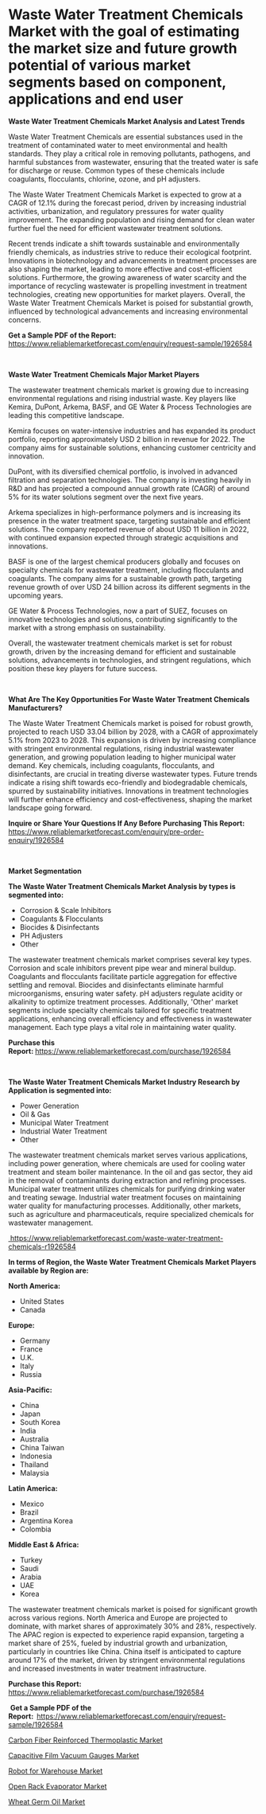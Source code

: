 <p><h1>Waste Water Treatment Chemicals Market with the goal of estimating the market size and future growth potential of various market segments based on component, applications and end user</h1></p><p><strong>Waste Water Treatment Chemicals Market Analysis and Latest Trends</strong></p>
<p><p>Waste Water Treatment Chemicals are essential substances used in the treatment of contaminated water to meet environmental and health standards. They play a critical role in removing pollutants, pathogens, and harmful substances from wastewater, ensuring that the treated water is safe for discharge or reuse. Common types of these chemicals include coagulants, flocculants, chlorine, ozone, and pH adjusters.</p><p>The Waste Water Treatment Chemicals Market is expected to grow at a CAGR of 12.1% during the forecast period, driven by increasing industrial activities, urbanization, and regulatory pressures for water quality improvement. The expanding population and rising demand for clean water further fuel the need for efficient wastewater treatment solutions. </p><p>Recent trends indicate a shift towards sustainable and environmentally friendly chemicals, as industries strive to reduce their ecological footprint. Innovations in biotechnology and advancements in treatment processes are also shaping the market, leading to more effective and cost-efficient solutions. Furthermore, the growing awareness of water scarcity and the importance of recycling wastewater is propelling investment in treatment technologies, creating new opportunities for market players. Overall, the Waste Water Treatment Chemicals Market is poised for substantial growth, influenced by technological advancements and increasing environmental concerns.</p></p>
<p><strong>Get a Sample PDF of the Report:&nbsp;</strong> <a href="https://www.reliablemarketforecast.com/enquiry/request-sample/1926584?utm_campaign=1130&utm_medium=2&utm_source=Github&utm_content=ia&utm_term=30102024&utm_id=waste-water-treatment-chemicals">https://www.reliablemarketforecast.com/enquiry/request-sample/1926584</a></p>
<p>&nbsp;</p>
<p><strong>Waste Water Treatment Chemicals Major Market Players</strong></p>
<p><p>The wastewater treatment chemicals market is growing due to increasing environmental regulations and rising industrial waste. Key players like Kemira, DuPont, Arkema, BASF, and GE Water & Process Technologies are leading this competitive landscape.</p><p>Kemira focuses on water-intensive industries and has expanded its product portfolio, reporting approximately USD 2 billion in revenue for 2022. The company aims for sustainable solutions, enhancing customer centricity and innovation.</p><p>DuPont, with its diversified chemical portfolio, is involved in advanced filtration and separation technologies. The company is investing heavily in R&D and has projected a compound annual growth rate (CAGR) of around 5% for its water solutions segment over the next five years.</p><p>Arkema specializes in high-performance polymers and is increasing its presence in the water treatment space, targeting sustainable and efficient solutions. The company reported revenue of about USD 11 billion in 2022, with continued expansion expected through strategic acquisitions and innovations.</p><p>BASF is one of the largest chemical producers globally and focuses on specialty chemicals for wastewater treatment, including flocculants and coagulants. The company aims for a sustainable growth path, targeting revenue growth of over USD 24 billion across its different segments in the upcoming years.</p><p>GE Water & Process Technologies, now a part of SUEZ, focuses on innovative technologies and solutions, contributing significantly to the market with a strong emphasis on sustainability.</p><p>Overall, the wastewater treatment chemicals market is set for robust growth, driven by the increasing demand for efficient and sustainable solutions, advancements in technologies, and stringent regulations, which position these key players for future success.</p></p>
<p>&nbsp;</p>
<p><strong>What Are The Key Opportunities For Waste Water Treatment Chemicals Manufacturers?</strong></p>
<p><p>The Waste Water Treatment Chemicals market is poised for robust growth, projected to reach USD 33.04 billion by 2028, with a CAGR of approximately 5.1% from 2023 to 2028. This expansion is driven by increasing compliance with stringent environmental regulations, rising industrial wastewater generation, and growing population leading to higher municipal water demand. Key chemicals, including coagulants, flocculants, and disinfectants, are crucial in treating diverse wastewater types. Future trends indicate a rising shift towards eco-friendly and biodegradable chemicals, spurred by sustainability initiatives. Innovations in treatment technologies will further enhance efficiency and cost-effectiveness, shaping the market landscape going forward.</p></p>
<p><strong>Inquire or Share Your Questions If Any Before Purchasing This Report:</strong> <a href="https://www.reliablemarketforecast.com/enquiry/pre-order-enquiry/1926584?utm_campaign=1130&utm_medium=2&utm_source=Github&utm_content=ia&utm_term=30102024&utm_id=waste-water-treatment-chemicals">https://www.reliablemarketforecast.com/enquiry/pre-order-enquiry/1926584</a></p>
<p>&nbsp;</p>
<p><strong>Market Segmentation</strong></p>
<p><strong>The Waste Water Treatment Chemicals Market Analysis by types is segmented into:</strong></p>
<p><ul><li>Corrosion & Scale Inhibitors</li><li>Coagulants & Flocculants</li><li>Biocides & Disinfectants</li><li>PH Adjusters</li><li>Other</li></ul></p>
<p><p>The wastewater treatment chemicals market comprises several key types. Corrosion and scale inhibitors prevent pipe wear and mineral buildup. Coagulants and flocculants facilitate particle aggregation for effective settling and removal. Biocides and disinfectants eliminate harmful microorganisms, ensuring water safety. pH adjusters regulate acidity or alkalinity to optimize treatment processes. Additionally, 'Other' market segments include specialty chemicals tailored for specific treatment applications, enhancing overall efficiency and effectiveness in wastewater management. Each type plays a vital role in maintaining water quality.</p></p>
<p><strong>Purchase this Report:&nbsp;</strong><a href="https://www.reliablemarketforecast.com/purchase/1926584?utm_campaign=1130&utm_medium=2&utm_source=Github&utm_content=ia&utm_term=30102024&utm_id=waste-water-treatment-chemicals">https://www.reliablemarketforecast.com/purchase/1926584</a></p>
<p>&nbsp;</p>
<p><strong>The Waste Water Treatment Chemicals Market Industry Research by Application is segmented into:</strong></p>
<p><ul><li>Power Generation</li><li>Oil & Gas</li><li>Municipal Water Treatment</li><li>Industrial Water Treatment</li><li>Other</li></ul></p>
<p><p>The wastewater treatment chemicals market serves various applications, including power generation, where chemicals are used for cooling water treatment and steam boiler maintenance. In the oil and gas sector, they aid in the removal of contaminants during extraction and refining processes. Municipal water treatment utilizes chemicals for purifying drinking water and treating sewage. Industrial water treatment focuses on maintaining water quality for manufacturing processes. Additionally, other markets, such as agriculture and pharmaceuticals, require specialized chemicals for wastewater management.</p></p>
<p><a href="https://www.reliablemarketforecast.com/waste-water-treatment-chemicals-r1926584?utm_campaign=1130&utm_medium=2&utm_source=Github&utm_content=ia&utm_term=30102024&utm_id=waste-water-treatment-chemicals">&nbsp;https://www.reliablemarketforecast.com/waste-water-treatment-chemicals-r1926584</a></p>
<p><strong>In terms of Region, the Waste Water Treatment Chemicals Market Players available by Region are:</strong></p>
<p>
    <p> <strong> North America: </strong>
        <ul>
            <li>United States</li>
            <li>Canada</li>
        </ul>
        </p> 
    <p> <strong> Europe: </strong>
        <ul>
            <li>Germany</li>
            <li>France</li>
            <li>U.K.</li>
            <li>Italy</li>
            <li>Russia</li>
        </ul>
        </p> 
    <p> <strong> Asia-Pacific: </strong>
        <ul>
            <li>China</li>
            <li>Japan</li>
            <li>South Korea</li>
            <li>India</li>
            <li>Australia</li>
            <li>China Taiwan</li>
            <li>Indonesia</li>
            <li>Thailand</li>
            <li>Malaysia</li>
        </ul>
        </p> 
    <p> <strong> Latin America: </strong>
        <ul>
            <li>Mexico</li>
            <li>Brazil</li>
            <li>Argentina Korea</li>
            <li>Colombia</li>
        </ul>
        </p> 
    <p> <strong> Middle East & Africa: </strong>
        <ul>
            <li>Turkey</li>
            <li>Saudi</li>
            <li>Arabia</li>
            <li>UAE</li>
            <li>Korea</li>
        </ul>
    </p>
    </p>
<p><p>The wastewater treatment chemicals market is poised for significant growth across various regions. North America and Europe are projected to dominate, with market shares of approximately 30% and 28%, respectively. The APAC region is expected to experience rapid expansion, targeting a market share of 25%, fueled by industrial growth and urbanization, particularly in countries like China. China itself is anticipated to capture around 17% of the market, driven by stringent environmental regulations and increased investments in water treatment infrastructure.</p></p>
<p><strong>Purchase this Report: </strong><a href="https://www.reliablemarketforecast.com/purchase/1926584?utm_campaign=1130&utm_medium=2&utm_source=Github&utm_content=ia&utm_term=30102024&utm_id=waste-water-treatment-chemicals">https://www.reliablemarketforecast.com/purchase/1926584</a></p>
<p>&nbsp;<strong>Get a Sample PDF of the Report:&nbsp;&nbsp;</strong><a href="https://www.reliablemarketforecast.com/enquiry/request-sample/1926584?utm_campaign=1130&utm_medium=2&utm_source=Github&utm_content=ia&utm_term=30102024&utm_id=waste-water-treatment-chemicals">https://www.reliablemarketforecast.com/enquiry/request-sample/1926584</a></p>
<p><strong></strong></p>
<p><p><a href="https://medium.com/@chantekestenmo/the-market-study-covers-the-carbon-fiber-reinforced-thermoplastic-market-across-various-segments-4b14c9285f0e?utm_campaign=1130&utm_medium=2&utm_source=Github&utm_content=ia&utm_term=30102024&utm_id=waste-water-treatment-chemicals">Carbon Fiber Reinforced Thermoplastic Market</a></p><p><a href="https://issuu.com/reportprime-2/docs/capacitive-film-vacuum-gauges-marke_db19c963ad2bcc?utm_campaign=1130&utm_medium=2&utm_source=Github&utm_content=ia&utm_term=30102024&utm_id=waste-water-treatment-chemicals">Capacitive Film Vacuum Gauges Market</a></p><p><a href="https://github.com/radmanjxendrisczn/Market-Research-Report-List-1/blob/main/robot-for-warehouse-market.md?utm_campaign=1130&utm_medium=2&utm_source=Github&utm_content=ia&utm_term=30102024&utm_id=waste-water-treatment-chemicals">Robot for Warehouse Market</a></p><p><a href="https://issuu.com/reportprime-2/docs/open-rack-evaporator-market-size-20_27c98b69af5fca?utm_campaign=1130&utm_medium=2&utm_source=Github&utm_content=ia&utm_term=30102024&utm_id=waste-water-treatment-chemicals">Open Rack Evaporator Market</a></p><p><a href="https://www.linkedin.com/pulse/wheat-germ-oil-market-velocity-51-cagr-trajectory-2024-2031-pereops-vp4ue?utm_campaign=1130&utm_medium=2&utm_source=Github&utm_content=ia&utm_term=30102024&utm_id=waste-water-treatment-chemicals">Wheat Germ Oil Market</a></p></p>